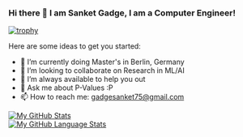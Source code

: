 ###  Hi there 👋 I am Sanket Gadge, I am a Computer Engineer!

<!--
**Sanket758/Sanket758** is a ✨ _special_ ✨ repository because its `README.md` (this file) appears on your GitHub profile.
-->

[![trophy](https://github-profile-trophy.vercel.app/?username=Sanket758&theme=juicyfresh  )](https://github.com/ryo-ma/github-profile-trophy)

Here are some ideas to get you started:

- 🌱 I’m currently doing Master's in Berlin, Germany
- 👯 I’m looking to collaborate on Research in ML/AI
- 🤔 I’m always available to help you out
- 💬 Ask me about P-Values :P
- 📫 How to reach me: gadgesanket75@gmail.com  
<!-- 
- 😄 Pronouns: ...
- ⚡ Fun fact: ...
-->  

[![My GitHub Stats](https://github-readme-stats.vercel.app/api/?username=Sanket758&count_private=true&theme=tokyonight&showicons=true)]()  
[![My GitHub Language Stats](https://github-readme-stats.vercel.app/api/top-langs/?username=Sanket758&langs_count=5&theme=tokyonight)]()
